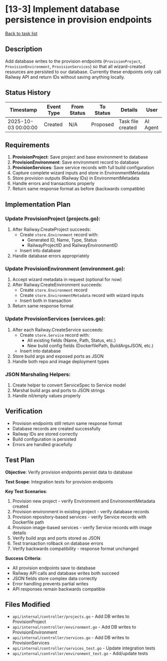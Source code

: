 # [13-3] Implement database persistence in provision endpoints

[Back to task list](./tasks.md)

## Description

Add database writes to the provision endpoints (`ProvisionProject`, `ProvisionEnvironment`, `ProvisionServices`) so that all wizard-created resources are persisted to our database. Currently these endpoints only call Railway API and return IDs without saving anything locally.

## Status History

| Timestamp | Event Type | From Status | To Status | Details | User |
|-----------|------------|-------------|-----------|---------|------|
| 2025-10-03 00:00:00 | Created | N/A | Proposed | Task file created | AI Agent |

## Requirements

1. **ProvisionProject**: Save project and base environment to database
2. **ProvisionEnvironment**: Save environment record to database
3. **ProvisionServices**: Save service records with full build configuration
4. Capture complete wizard inputs and store in EnvironmentMetadata
5. Store provision outputs (Railway IDs) in EnvironmentMetadata
6. Handle errors and transactions properly
7. Return same response format as before (backwards compatible)

## Implementation Plan

### Update ProvisionProject (projects.go):
1. After Railway.CreateProject succeeds:
   - Create `store.Environment` record with:
     - Generated ID, Name, Type, Status
     - RailwayProjectID and RailwayEnvironmentID
   - Insert into database
2. Handle database errors appropriately

### Update ProvisionEnvironment (environment.go):
1. Accept wizard metadata in request (optional for now)
2. After Railway.CreateEnvironment succeeds:
   - Create `store.Environment` record
   - Create `store.EnvironmentMetadata` record with wizard inputs
   - Insert both in transaction
3. Return same response format

### Update ProvisionServices (services.go):
1. After each Railway.CreateService succeeds:
   - Create `store.Service` record with:
     - All existing fields (Name, Path, Status, etc.)
     - New build config fields (DockerfilePath, BuildArgsJSON, etc.)
   - Insert into database
2. Store build args and exposed ports as JSON
3. Handle both repo and image deployment types

### JSON Marshaling Helpers:
1. Create helper to convert ServiceSpec to Service model
2. Marshal build args and ports to JSON strings
3. Handle nil/empty values properly

## Verification

- Provision endpoints still return same response format
- Database records are created successfully
- Railway IDs are stored correctly
- Build configuration is persisted
- Errors are handled gracefully

## Test Plan

**Objective**: Verify provision endpoints persist data to database

**Test Scope**: Integration tests for provision endpoints

**Key Test Scenarios**:
1. Provision new project - verify Environment and EnvironmentMetadata created
2. Provision environment in existing project - verify database records
3. Provision repository-based services - verify Service records with Dockerfile path
4. Provision image-based services - verify Service records with image details
5. Verify build args and ports stored as JSON
6. Test transaction rollback on database errors
7. Verify backwards compatibility - response format unchanged

**Success Criteria**:
- All provision endpoints save to database
- Railway API calls and database writes both succeed
- JSON fields store complex data correctly
- Error handling prevents partial writes
- API responses remain backwards compatible

## Files Modified

- `api/internal/controller/projects.go` - Add DB writes to ProvisionProject
- `api/internal/controller/environment.go` - Add DB writes to ProvisionEnvironment
- `api/internal/controller/services.go` - Add DB writes to ProvisionServices
- `api/internal/controller/services_test.go` - Update integration tests
- `api/internal/controller/environment_test.go` - Add/update tests
